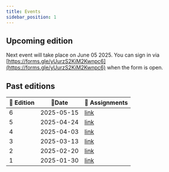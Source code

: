 ```yaml
---
title: Events
sidebar_position: 1
---
```


## Upcoming edition

Next event will take place on June 05 2025.
You can sign in via [https://forms.gle/yUurzS2KiM2Kwnpc6](https://forms.gle/yUurzS2KiM2Kwnpc6) when the form is open.

## Past editions

| 🔢 Edition  | 📅Date       | 📓 Assignments        |
|-------------|--------------|-----------------------|
| 6           | 2025-05-15   | [link](https://docs.google.com/spreadsheets/d/1wnWtWSZL-KTgi705TDXL5MsJPjQGEfJDw1zxmKw15BE) |
| 5           | 2025-04-24   | [link](https://docs.google.com/spreadsheets/d/1RvIYnQlhS49CJhoEUuH0pfJAYaTItkxX5TGUlJ4yodU) |
| 4           | 2025-04-03   | [link](https://docs.google.com/spreadsheets/d/1RZLUdMjYRt7lkYGt6jqchD5wkyEXAIFchXe6cB5u-6k) |
| 3           | 2025-03-13   | [link](https://docs.google.com/spreadsheets/d/1yXE4b6cHV1R2shHVrSvIo6rM9kb1PVtkZW-xYCPgkE4) |
| 2           | 2025-02-20   | [link](https://docs.google.com/spreadsheets/d/1-EW_EYPM6Oe-DWj6XPZbGs8MQL8_2hFLEnYhjK1ZmhQ) |
| 1           | 2025-01-30   | [link](https://docs.google.com/spreadsheets/d/1DI3-vBOaf1ulxmLi0rfE9QpPhVCZiYmKzA7wom8cyKA) |




